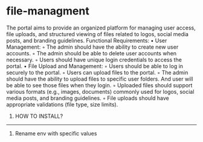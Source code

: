 # file-managment
 
The portal aims to provide an organized platform for managing user access, file uploads, and structured viewing of files related to logos, social media posts, and branding guidelines.
Functional Requirements:
    • User Management:
        ◦ The admin should have the ability to create new user accounts.
        ◦ The admin should be able to delete user accounts when necessary.
        ◦ Users should have unique login credentials to access the portal.
    • File Upload and Management:
        ◦ Users should be able to log in securely to the portal.
        ◦ Users can upload files to the portal.
        ◦ The admin should have the ability to upload files to specific user folders. And user will be able to see those files when they login. 
        ◦ Uploaded files should support various formats (e.g., images, documents) commonly used for logos, social media posts, and branding guidelines.
        ◦ File uploads should have appropriate validations (file type, size limits).

1. HOW TO INSTALL?
----------------------------------------------------------------------------------------
1. Rename env with specific values

